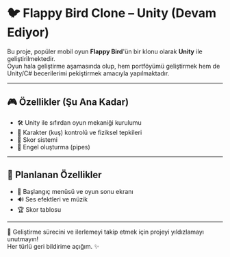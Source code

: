 # 🐦 Flappy Bird Clone – Unity (Devam Ediyor)

Bu proje, popüler mobil oyun **Flappy Bird**'ün bir klonu olarak **Unity** ile geliştirilmektedir.  
Oyun hala geliştirme aşamasında olup, hem portföyümü geliştirmek hem de Unity/C# becerilerimi pekiştirmek amacıyla yapılmaktadır.

---

## 🎮 Özellikler (Şu Ana Kadar)

- 🛠️ Unity ile sıfırdan oyun mekaniği kurulumu  
- 🐤 Karakter (kuş) kontrolü ve fiziksel tepkileri  
- 🧮 Skor sistemi  
- 🚧 Engel oluşturma (pipes)

---

## 🔧 Planlanan Özellikler

- 🏁 Başlangıç menüsü ve oyun sonu ekranı  
- 🔊 Ses efektleri ve müzik  
- 🏆 Skor tablosu 

---

📌 Geliştirme sürecini ve ilerlemeyi takip etmek için projeyi yıldızlamayı unutmayın!  
Her türlü geri bildirime açığım. ✨
